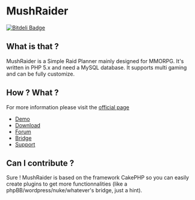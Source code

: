 MushRaider
==========

[![Bitdeli Badge](https://d2weczhvl823v0.cloudfront.net/st3ph/mushraider/trend.png)](https://bitdeli.com/free "Bitdeli Badge")

## What is that ?
MushRaider is a Simple Raid Planner mainly designed for MMORPG. It's written in PHP 5.x and need a MySQL database.
It supports multi gaming and can be fully customize.

## How ? What ?
For more information please visit the [official page](http://mushraider.com)
* [Demo](http://mushraider.com/essayer-mushraider/)
* [Download](http://mushraider.com/download/)
* [Forum](http://forum.raidhead.com/)
* [Bridge](http://mushraider.com/bridge/)
* [Support](http://mushraider.com/support/)

## Can I contribute ?
Sure ! MushRaider is based on the framework CakePHP so you can easily create plugins to get more functionnalities (like a phpBB/wordpress/nuke/whatever's bridge, just a hint).